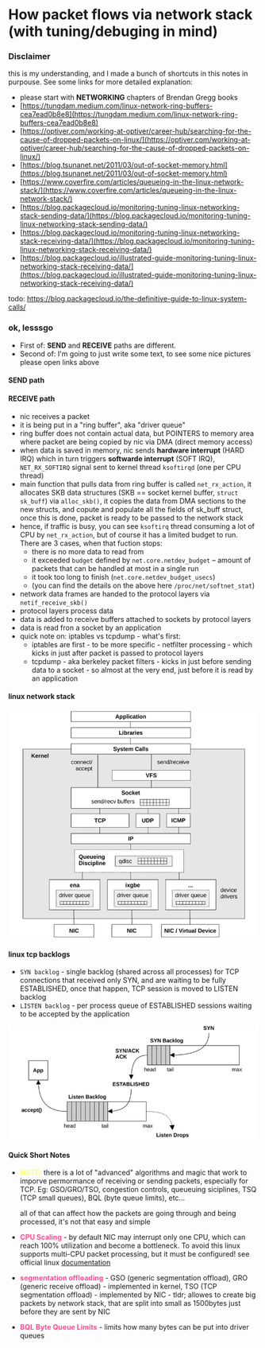 # How packet flows via network stack (with tuning/debuging in mind)

### Disclaimer
this is my understanding, and I made a bunch of shortcuts in this notes
in purpouse. See some links for more detailed explanation:
- please start with **NETWORKING** chapters of Brendan Gregg books
- [https://tungdam.medium.com/linux-network-ring-buffers-cea7ead0b8e8](https://tungdam.medium.com/linux-network-ring-buffers-cea7ead0b8e8)
- [https://optiver.com/working-at-optiver/career-hub/searching-for-the-cause-of-dropped-packets-on-linux/](https://optiver.com/working-at-optiver/career-hub/searching-for-the-cause-of-dropped-packets-on-linux/)
- [https://blog.tsunanet.net/2011/03/out-of-socket-memory.html](https://blog.tsunanet.net/2011/03/out-of-socket-memory.html)
- [https://www.coverfire.com/articles/queueing-in-the-linux-network-stack/](https://www.coverfire.com/articles/queueing-in-the-linux-network-stack/)
- [https://blog.packagecloud.io/monitoring-tuning-linux-networking-stack-sending-data/](https://blog.packagecloud.io/monitoring-tuning-linux-networking-stack-sending-data/)
- [https://blog.packagecloud.io/monitoring-tuning-linux-networking-stack-receiving-data/](https://blog.packagecloud.io/monitoring-tuning-linux-networking-stack-receiving-data/)
- [https://blog.packagecloud.io/illustrated-guide-monitoring-tuning-linux-networking-stack-receiving-data/](https://blog.packagecloud.io/illustrated-guide-monitoring-tuning-linux-networking-stack-receiving-data/)

todo: https://blog.packagecloud.io/the-definitive-guide-to-linux-system-calls/

### ok, lesssgo

- First of: **SEND** and **RECEIVE** paths are different.
- Second of: I'm going to just write some text, to see some nice pictures
  please open links above

#### SEND path

#### RECEIVE path
- nic receives a packet
- it is being put in a "ring buffer", aka "driver queue"
- ring buffer does not contain actual data, but POINTERS to memory area where
  packet are being copied by nic via DMA (direct memory access)
- when data is saved in memory, nic sends **hardware interrupt** (HARD IRQ)
  which in turn triggers **softwarde interrupt** (SOFT IRQ), `NET_RX_SOFTIRQ` signal
  sent to kernel thread `ksoftirqd` (one per CPU thread)
- main function that pulls data from ring buffer is called `net_rx_action`,
  it allocates SKB data structures (SKB == socket kernel buffer, `struct sk_buff`)
  via `alloc_skb()`, it copies the data from DMA sections to the new structs,
  and copute and populate all the fields of sk_buff struct,
  once this is done, packet is ready to be passed to the network stack
- hence, if traffic is busy, you can see `ksoftirq` thread consuming a lot of
  CPU by `net_rx_action`, but of course it has a limited budget to run.
  There are 3 cases, when that fuction stops:
    - there is no more data to read from
    - it exceeded `budget` defined by `net.core.netdev_budget` – amount of packets
      that can be handled at most in a single run
    - it took too long to finish (`net.core.netdev_budget_usecs`)
    - (you can find the details on the above here `/proc/net/softnet_stat`)
- network data frames are handed to the protocol layers via `netif_receive_skb()`
- protocol layers process data
- data is added to receive buffers attached to sockets by protocol layers
- data is read fron a socket by an application
- quick note on: iptables vs tcpdump - what's first:
    - iptables are first - to be more specific - netfilter processing - which
      kicks in just after packet is passed to protocol layers
    - tcpdump - aka berkeley packet filters - kicks in just before sending
      data to a socket - so almost at the very end, just before it is read
      by an application

#### linux network stack

![](./images/linux_network_stack.jpg)

#### linux tcp backlogs
- `SYN backlog` - single backlog (shared across all processes) for TCP connections
  that received only SYN, and are waiting to be fully ESTABLISHED, once that
  happen, TCP session is moved to LISTEN backlog
- `LISTEN backlog` - per process queue of ESTABLISHED sessions waiting to be
  accepted by the application

![](./images/linux_network_backlogs.jpg)

#### Quick Short Notes
- <span style="color:#ffff66">**NOTE:**</span> there is a lot of "advanced"
  algorithms and magic that work to imporve permormance of receiving or sending packets,
  especially for TCP. Eg: GSO/GRO/TSO, congestion controls, queueuing siciplines,
  TSQ (TCP small queues), BQL (byte queue limits), etc...

  all of that can affect how the packets are going through and being processed,
  it's not that easy and simple
- <span style="color:#ff4d94">**CPU Scaling**</span> - by default NIC may interrupt
  only one CPU, which can reach 100% utilization and become a bottleneck.
  To avoid this linux supports multi-CPU packet processing, but it must be
  configured! see official linux
  [documentation](https://docs.kernel.org/networking/scaling.html)
- <span style="color:#ff4d94">**segmentation offloading**</span> - GSO (generic
  segmentation offload), GRO (generic receive offload) - implemented in kernel,
  TSO (TCP segmentation offload) - implemented by NIC - tldr; allowes to create
  big packets by network stack, that are split into small as 1500bytes just before
  they are sent by NIC
- <span style="color:#ff4d94">**BQL Byte Queue Limits**</span> - limits how many
  bytes can be put into driver queues
